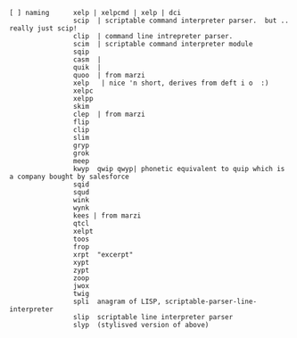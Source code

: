 	[ ] naming 		xelp | xelpcmd | xelp | dci
			   		scip  | scriptable command interpreter parser.  but .. really just scip!
			   		clip  | command line intrepreter parser.  
			   		scim  | scriptable command interpreter module
			   		sqip
			   		casm  |
					quik  |
					quoo  | from marzi
					xelp   | nice 'n short, derives from deft i o  :)
					xelpc
					xelpp  
					skim
					clep  | from marzi
					flip
					clip
					slim
					gryp
					grok 
					meep
					kwyp  qwip qwyp| phonetic equivalent to quip which is a company bought by salesforce
					sqid
					squd
					wink
					wynk
					kees | from marzi
					qtcl
					xelpt
					toos
					frop
					xrpt  "excerpt"
					xypt
					zypt
					zoop
					jwox
					twig
					spli  anagram of LISP, scriptable-parser-line-interpreter   
					slip  scriptable line interpreter parser
					slyp  (stylisved version of above)